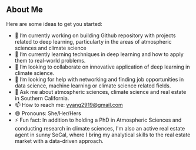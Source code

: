## About Me


<!--**yy2919/yy2919** is a ✨ _special_ ✨ repository because its `README.md` (this file) appears on your GitHub profile. -->

Here are some ideas to get you started:

- 🔭 I’m currently working on building Github repository with projects related to deep learning, particularty in the areas of atmospheric sciences and climate science
- 🌱 I’m currently learning techniques in deep learning and how to apply them to real-world problems.
- 👯 I’m looking to collaborate on innovative application of deep learning in climate science.
- 🤔 I’m looking for help with networking and finding job opportunities in data science, machine learning or climate science related fields.
- 💬 Ask me about atmospheric sciences, climate science and real estate in Southern California.
- 📫 How to reach me: yyang2919@gmail.com
- 😄 Pronouns: She/Her/Hers
- ⚡ Fun fact: In addition to holding a PhD in Atmospheric Sciences and conducting research in climate sciences, I'm also an active real estate agent in sunny SoCal, where I bring my analytical skills to the real estate market with a data-driven approach.

